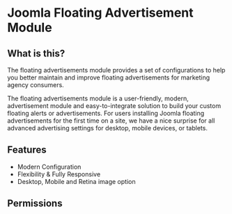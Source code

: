 # Joomla Floating Advertisement Module


What is this?
---------------------
The floating advertisements module provides a set of configurations to help you better maintain and improve floating advertisements for marketing agency consumers.

The floating advertisements module is a user-friendly, modern, advertisement module and easy-to-integrate solution to build your custom floating alerts or advertisements. For users installing Joomla floating advertisements for the first time on a site, we have a nice surprise for all advanced advertising settings for desktop, mobile devices, or tablets.

Features
---------------------
- Modern Configuration
- Flexibility & Fully Responsive
- Desktop, Mobile and Retina image option


Permissions
---------------------
